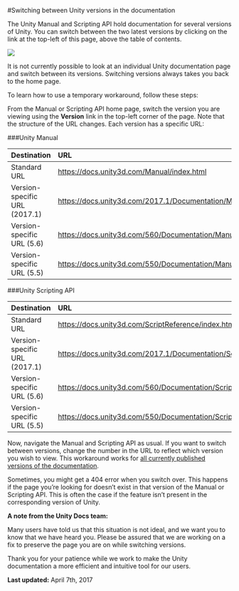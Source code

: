 #Switching between Unity versions in the documentation

The Unity Manual and Scripting API hold documentation for several versions of Unity. You can switch between the two latest versions by clicking on the link at the top-left of this page, above the table of contents.

![](../uploads/Main/SwitchingDocumentationVersions.png)

It is not currently possible to look at an individual Unity documentation page and switch between its versions. Switching versions always takes you back to the home page. 



To learn how to use a temporary workaround, follow these steps:

From the Manual or Scripting API home page, switch the version you are viewing using the **Version** link in the top-left corner of the page. Note that the structure of the URL changes. Each version has a specific URL:

###Unity Manual

| Destination | URL |
|:---|:---|
| Standard URL | https://docs.unity3d.com/Manual/index.html |
| Version-specific URL (2017.1) | https://docs.unity3d.com/2017.1/Documentation/Manual/ |
| Version-specific URL (5.6) | https://docs.unity3d.com/560/Documentation/Manual/ |
| Version-specific URL (5.5) | https://docs.unity3d.com/550/Documentation/Manual/ |


###Unity Scripting API

| Destination | URL |
|:---|:---|
|Standard URL|https://docs.unity3d.com/ScriptReference/index.html|
| Version-specific URL (2017.1) | https://docs.unity3d.com/2017.1/Documentation/ScriptReference/ |
| Version-specific URL (5.6) | https://docs.unity3d.com/560/Documentation/ScriptReference/ |
| Version-specific URL (5.5) | https://docs.unity3d.com/550/Documentation/ScriptReference/ |

Now, navigate the Manual and Scripting API as usual. If you want to switch between versions, change the number in the URL to reflect which version you wish to view. This workaround works for [all currently published versions of the documentation](https://docs.unity3d.com/Manual/ManualVersions.html). 

Sometimes, you might get a 404 error when you switch over. This happens if the page you’re looking for doesn’t exist in that version of the Manual or Scripting API. This is often the case if the feature isn’t present in the corresponding version of Unity.

**A note from the Unity Docs team:**

Many users have told us that this situation is not ideal, and we want you to know that we have heard you. Please be assured that we are working on a fix to preserve the page you are on while switching versions.

Thank you for your patience while we work to make the Unity documentation a more efficient and intuitive tool for our users.

**Last updated:** April 7th, 2017